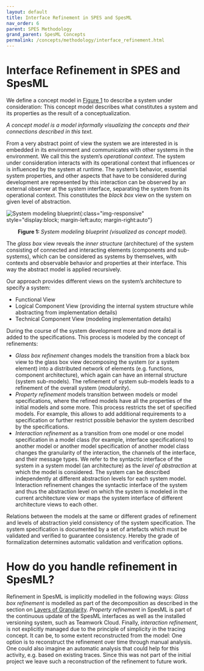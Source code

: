 ```yaml
---
layout: default
title: Interface Refinement in SPES and SpesML
nav_order: 6
parent: SPES Methodology
grand_parent: SpesML Concepts
permalink: /concepts/methodology/interface_refinement.html
---
```


# Interface Refinement in SPES and SpesML
We define a concept model in [Figure 1](#figure1) to describe a system under consideration: This concept model describes what constitutes a system and its properties as the result of a conceptualization. 

*A concept model is a model informally visualizing the concepts and their connections described in this text.*

From a very abstract point of view the system we are interested in is embedded in its environment and communicates with other systems in the environment. We call this the system’s *operational context*. The system under consideration interacts with its operational context that influences or is influenced by the system at runtime. The system’s behavior, essential system properties, and other aspects that have to be considered during development are represented by this interaction can be observed by an external observer at the system interface, separating the system from its operational context. This constitutes the *black box* view on the system on given level of abstraction.

<a name="figure1"></a>
![System modeling blueprint](/images/interface_refinement/context_and_interfaces.png){:class="img-responsive" style="display:block; margin-left:auto; margin-right:auto"}
<div align="center"><b>Figure 1: </b><em>System modeling blueprint (visualized as concept model).</em>
</div>

The *glass box* view reveals the *inner structure* (architecture) of the system consisting of connected and interacting elements (components and sub-systems), which can be considered as systems by themselves, with contexts and observable behavior and properties at their interface. This way the abstract model is applied recursively.

Our approach provides different views on the system’s architecture to specify a system:
- Functional View 
- Logical Component View (providing the internal system structure while abstracting from implementation details)
- Technical Component View (modeling implementation details)

During the course of the system development more and more detail is added to the specifications. This process is modeled by the concept of refinements:
- *Glass box refinement* changes models the transition from a black box view to the glass box view decomposing the system (or a system element) into a distributed network of elements (e.g. functions, component architecture), which again can have an internal structure (system sub-models). The refinement of system sub-models leads to a refinement of the overall system (*modularity*).
- *Property refinement* models transition between models or model specifications, where the refined models have all the properties of the initial models and some more. This process restricts the set of specified models. For example, this allows to add additional requirements to a specification or further restrict possible behavior the system described by the specifications.
- *Interaction refinement* as a transition from one model or one model specification in a model class (for example, interface specifications) to another model or another model specification of another model class changes the granularity of the interaction, the channels of the interface, and their message types. We refer to the syntactic interface of the system in a system model (an architecture) as the *level of abstraction* at which the model is considered. The system can be described independently at different abstraction levels for each system model. Interaction refinement changes the syntactic interface of the system and thus the abstraction level on which the system is modeled in the current architecture view or maps the system interface of different architecture views to each other.

Relations between the models at the same or different grades of refinement and levels of abstraction yield consistency of the system specification. The system specification is documented by a set of artefacts which must be validated and verified to guarantee consistency. Hereby the grade of formalization determines automatic validation and verification options.

# How do you handle refinement in SpesML?
Refinement in SpesML is implicitly modelled in the following ways:
*Glass box refinement* is modelled as part of the decomposition as described in the section on [Layers of Granularity](https://spesml.github.io/concepts/methodology/subsystems_and_granularity.html).
*Property refinement*  in SpesML is part of the continuous update of the SpesML interfaces as well as the installed versioning system, such as Teamwork Cloud. Finally, *interaction refinement*, is not explicitly managed due to the principle of simplicity in the tracing concept. It can be, to some extent reconstructed from the model: One option is to reconstruct the refinement over time through manual analysis. One could also imagine an automatic analysis that could help for this activity, e.g. based on existing traces. Since this was not part of the initial project we leave such a reconstruction of the refinement to future work.
